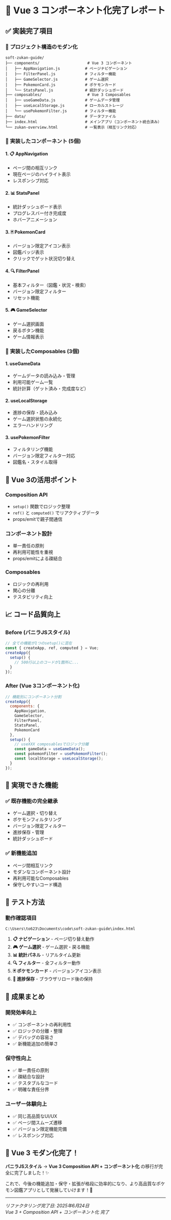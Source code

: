 # 🎉 Vue 3 コンポーネント化完了レポート

## ✅ 実装完了項目

### 📁 **プロジェクト構造のモダン化**
```
soft-zukan-guide/
├── components/                     # Vue 3 コンポーネント
│   ├── AppNavigation.js           # ページナビゲーション
│   ├── FilterPanel.js             # フィルター機能
│   ├── GameSelector.js            # ゲーム選択
│   ├── PokemonCard.js             # ポケモンカード
│   └── StatsPanel.js              # 統計ダッシュボード
├── composables/                    # Vue 3 Composables
│   ├── useGameData.js             # ゲームデータ管理
│   ├── useLocalStorage.js         # ローカルストレージ
│   └── usePokemonFilter.js        # フィルター機能
├── data/                          # データファイル
├── index.html                     # メインアプリ（コンポーネント統合済み）
└── zukan-overview.html            # 一覧表示（相互リンク対応）
```

### 🧩 **実装したコンポーネント (5個)**

#### 1. **📋 AppNavigation**
- ページ間の相互リンク
- 現在ページのハイライト表示
- レスポンシブ対応

#### 2. **📊 StatsPanel** 
- 統計ダッシュボード表示
- プログレスバー付き完成度
- ホバーアニメーション

#### 3. **🃏 PokemonCard**
- バージョン限定アイコン表示
- 図鑑バッジ表示
- クリックでゲット状況切り替え

#### 4. **🔍 FilterPanel**
- 基本フィルター（図鑑・状況・検索）
- バージョン限定フィルター
- リセット機能

#### 5. **🎮 GameSelector**
- ゲーム選択画面
- 戻るボタン機能
- ゲーム情報表示

### 🎯 **実装したComposables (3個)**

#### 1. **useGameData**
- ゲームデータの読み込み・管理
- 利用可能ゲーム一覧
- 統計計算（ゲット済み・完成度など）

#### 2. **useLocalStorage**
- 進捗の保存・読み込み
- ゲーム選択状態の永続化
- エラーハンドリング

#### 3. **usePokemonFilter**
- フィルタリング機能
- バージョン限定フィルター対応
- 図鑑名・スタイル取得

## 🚀 **Vue 3の活用ポイント**

### **Composition API**
- `setup()` 関数でロジック整理
- `ref()` と `computed()` でリアクティブデータ
- props/emitで親子間通信

### **コンポーネント設計**
- 単一責任の原則
- 再利用可能性を重視
- props/emitによる疎結合

### **Composables**
- ロジックの再利用
- 関心の分離
- テスタビリティ向上

## 📈 **コード品質向上**

### **Before (バニラJSスタイル)**
```javascript
// 全ての機能が1つのsetup()に混在
const { createApp, ref, computed } = Vue;
createApp({
  setup() {
    // 500行以上のコードが1箇所に...
  }
});
```

### **After (Vue 3コンポーネント化)**
```javascript
// 機能別にコンポーネント分割
createApp({
  components: {
    AppNavigation,
    GameSelector, 
    FilterPanel,
    StatsPanel,
    PokemonCard
  },
  setup() {
    // useXXX composablesでロジック分離
    const gameData = useGameData();
    const pokemonFilter = usePokemonFilter();
    const localStorage = useLocalStorage();
  }
});
```

## 🎯 **実現できた機能**

### ✅ **既存機能の完全継承**
- ゲーム選択・切り替え
- ポケモンフィルタリング
- バージョン限定フィルター
- 進捗保存・管理
- 統計ダッシュボード

### ✅ **新機能追加**
- ページ間相互リンク
- モダンなコンポーネント設計
- 再利用可能なComposables
- 保守しやすいコード構造

## 🧪 **テスト方法**

### **動作確認項目**
```
C:\Users\to623\Documents\code\soft-zukan-guide\index.html
```

1. **📋 ナビゲーション** - ページ切り替え動作
2. **🎮 ゲーム選択** - ゲーム選択・戻る機能  
3. **📊 統計パネル** - リアルタイム更新
4. **🔍 フィルター** - 全フィルター動作
5. **🃏 ポケモンカード** - バージョンアイコン表示
6. **💾 進捗保存** - ブラウザリロード後の保持

## 🌟 **成果まとめ**

### **開発効率向上**
- ✅ コンポーネントの再利用性
- ✅ ロジックの分離・整理  
- ✅ デバッグの容易さ
- ✅ 新機能追加の簡単さ

### **保守性向上**
- ✅ 単一責任の原則
- ✅ 疎結合な設計
- ✅ テスタブルなコード
- ✅ 明確な責任分界

### **ユーザー体験向上**
- ✅ 同じ高品質なUI/UX
- ✅ ページ間スムーズ遷移
- ✅ バージョン限定機能完備
- ✅ レスポンシブ対応

## 🎉 **Vue 3 モダン化完了！**

**バニラJSスタイル** → **Vue 3 Composition API + コンポーネント化** の移行が完全に完了しました！✨

これで、今後の機能追加・保守・拡張が格段に効率的になり、より高品質なポケモン図鑑アプリとして発展していけます！🚀

---
*リファクタリング完了日: 2025年6月24日*  
*Vue 3 + Composition API + コンポーネント化 完了*